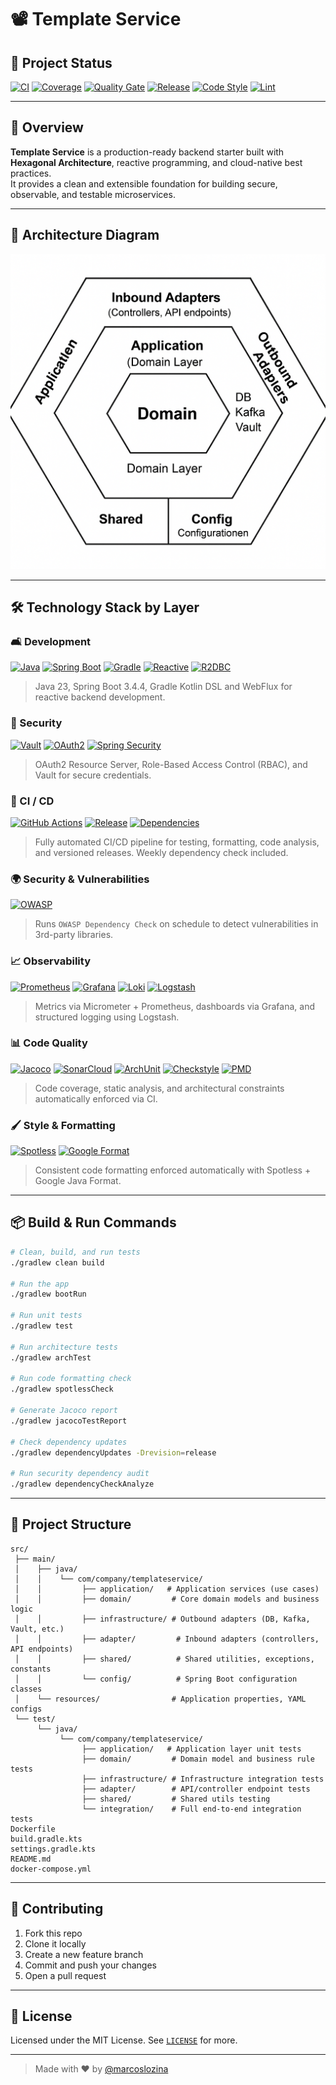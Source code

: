 # 📽️ Template Service

## 📌 Project Status

[![CI](https://github.com/marcoslozina/template-service/actions/workflows/ci.yml/badge.svg)](https://github.com/marcoslozina/template-service/actions/workflows/ci.yml)
[![Coverage](https://sonarcloud.io/api/project_badges/measure?project=marcoslozina_template-service&metric=coverage)](https://sonarcloud.io/summary/new_code?id=marcoslozina_template-service)
[![Quality Gate](https://sonarcloud.io/api/project_badges/measure?project=marcoslozina_template-service&metric=alert_status)](https://sonarcloud.io/summary/new_code?id=marcoslozina_template-service)
[![Release](https://img.shields.io/github/v/release/marcoslozina/template-service)](https://github.com/marcoslozina/template-service/releases)
[![Code Style](https://img.shields.io/badge/style-Google%20Java%20Format-blue)](https://github.com/google/google-java-format)
[![Lint](https://img.shields.io/badge/linter-Checkstyle-orange)](https://checkstyle.org/)


---

## 🌱 Overview

**Template Service** is a production-ready backend starter built with **Hexagonal Architecture**, reactive programming, and cloud-native best practices.  
It provides a clean and extensible foundation for building secure, observable, and testable microservices.

---

## 📏 Architecture Diagram

![Hexagonal Architecture](docs/images/architecture-diagram.png)

---

## 🛠️ Technology Stack by Layer

### 🛋️ Development

[![Java](https://img.shields.io/badge/Java-23-blue?logo=openjdk)](https://openjdk.org/)
[![Spring Boot](https://img.shields.io/badge/Spring_Boot-3.4.4-brightgreen?logo=spring)](https://spring.io/projects/spring-boot)
[![Gradle](https://img.shields.io/badge/Gradle-8.7-green?logo=gradle)](https://gradle.org/)
[![Reactive](https://img.shields.io/badge/WebFlux-Reactive-orange?logo=reactivex)](https://docs.spring.io/spring-framework/docs/current/reference/html/web-reactive.html)
[![R2DBC](https://img.shields.io/badge/R2DBC-Reactive%20DB-blueviolet)](https://r2dbc.io/)

> Java 23, Spring Boot 3.4.4, Gradle Kotlin DSL and WebFlux for reactive backend development.

### 🔐 Security

[![Vault](https://img.shields.io/badge/Vault-Secrets-black?logo=hashicorp)](https://www.vaultproject.io/)
[![OAuth2](https://img.shields.io/badge/OAuth2-Resource_Server-yellow)](https://oauth.net/2/)
[![Spring Security](https://img.shields.io/badge/Spring_Security-RBAC-red)](https://spring.io/projects/spring-security)

> OAuth2 Resource Server, Role-Based Access Control (RBAC), and Vault for secure credentials.

### 🔄 CI / CD

[![GitHub Actions](https://img.shields.io/badge/GitHub_Actions-Automation-blue?logo=githubactions)](https://docs.github.com/en/actions)
[![Release](https://img.shields.io/github/v/release/marcoslozina/template-service)](https://github.com/marcoslozina/template-service/releases)
[![Dependencies](https://img.shields.io/badge/Dependencies-Up--to--date-brightgreen)](https://github.com/ben-manes/gradle-versions-plugin)

> Fully automated CI/CD pipeline for testing, formatting, code analysis, and versioned releases. Weekly dependency check included.

### 🌍 Security & Vulnerabilities

[![OWASP](https://img.shields.io/badge/OWASP-Dependency_Check-lightgrey)](https://owasp.org/www-project-dependency-check/)

> Runs `OWASP Dependency Check` on schedule to detect vulnerabilities in 3rd-party libraries.

### 📈 Observability

[![Prometheus](https://img.shields.io/badge/Prometheus-Metrics-orange?logo=prometheus)](https://prometheus.io/)
[![Grafana](https://img.shields.io/badge/Grafana-Dashboard-yellow?logo=grafana)](https://grafana.com/)
[![Loki](https://img.shields.io/badge/Loki-Logs-grey?logo=grafana)](https://grafana.com/oss/loki/)
[![Logstash](https://img.shields.io/badge/Logstash-Structured_Logs-black)](https://www.elastic.co/logstash)

> Metrics via Micrometer + Prometheus, dashboards via Grafana, and structured logging using Logstash.

### 📊 Code Quality

[![Jacoco](https://img.shields.io/badge/Jacoco-Coverage-red?logo=codecov)](https://www.jacoco.org/jacoco/)
[![SonarCloud](https://img.shields.io/badge/SonarCloud-Analysis-yellow?logo=sonarcloud)](https://sonarcloud.io/dashboard?id=marcoslozina_template-service)
[![ArchUnit](https://img.shields.io/badge/ArchUnit-Architecture-blue)](https://www.archunit.org/)
[![Checkstyle](https://img.shields.io/badge/Checkstyle-Static_Analysis-orange)](https://checkstyle.org/)
[![PMD](https://img.shields.io/badge/PMD-Rules-blueviolet)](https://pmd.github.io/)

> Code coverage, static analysis, and architectural constraints automatically enforced via CI.

### 🖌️ Style & Formatting

[![Spotless](https://img.shields.io/badge/Style-Spotless-blue)](https://github.com/diffplug/spotless)
[![Google Format](https://img.shields.io/badge/Style-Google%20Java%20Format-ffb400)](https://github.com/google/google-java-format)

> Consistent code formatting enforced automatically with Spotless + Google Java Format.

---

## 📦 Build & Run Commands

```bash
# Clean, build, and run tests
./gradlew clean build

# Run the app
./gradlew bootRun

# Run unit tests
./gradlew test

# Run architecture tests
./gradlew archTest

# Run code formatting check
./gradlew spotlessCheck

# Generate Jacoco report
./gradlew jacocoTestReport

# Check dependency updates
./gradlew dependencyUpdates -Drevision=release

# Run security dependency audit
./gradlew dependencyCheckAnalyze
```

---

## 📂 Project Structure

```text
src/
 ├── main/
 │    ├── java/
 │    │    └── com/company/templateservice/
 │    │         ├── application/   # Application services (use cases)
 │    │         ├── domain/         # Core domain models and business logic
 │    │         ├── infrastructure/ # Outbound adapters (DB, Kafka, Vault, etc.)
 │    │         ├── adapter/         # Inbound adapters (controllers, API endpoints)
 │    │         ├── shared/          # Shared utilities, exceptions, constants
 │    │         └── config/          # Spring Boot configuration classes
 │    └── resources/                # Application properties, YAML configs
 └── test/
      └── java/
           └── com/company/templateservice/
                ├── application/   # Application layer unit tests
                ├── domain/         # Domain model and business rule tests
                ├── infrastructure/ # Infrastructure integration tests
                ├── adapter/        # API/controller endpoint tests
                ├── shared/         # Shared utils testing
                └── integration/    # Full end-to-end integration tests
Dockerfile
build.gradle.kts
settings.gradle.kts
README.md
docker-compose.yml
```

---

## 🤝 Contributing

1. Fork this repo
2. Clone it locally
3. Create a new feature branch
4. Commit and push your changes
5. Open a pull request

---

## 📜 License

Licensed under the MIT License. See [`LICENSE`](LICENSE) for more.

---

> Made with ❤️ by [@marcoslozina](https://github.com/marcoslozina)

